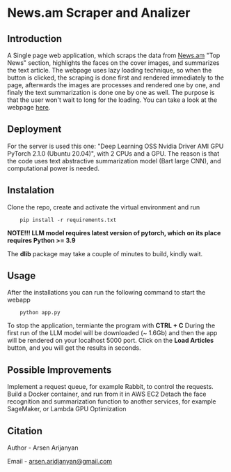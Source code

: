 # News.am Scraper and Analizer

## Introduction
A Single page web application, which scraps the data from [News.am](https://news.am/eng/) "Top News" section, highlights the faces 
on the cover images, and summarizes the text article. The webpage uses lazy loading technique, so when the button is clicked,
the scraping is done first and rendered immediately to the page, afterwards the images are processes and rendered one by one,
and finaly the text summarization is done one by one as well. The purpose is that the user won't wait to long for the loading.
You can take a look at the webpage [here](http://54.153.75.61:5000/).

## Deployment
For the server is used this one: "Deep Learning OSS Nvidia Driver AMI GPU PyTorch 2.1.0 (Ubuntu 20.04)", with 2 CPUs and a GPU.
The reason is that the code uses text abstractive summarization model (Bart large CNN), and computational power is needed.

## Instalation
Clone the repo, create and activate the virtual environment and run

		pip install -r requirements.txt

**NOTE!!! LLM model requires latest version of pytorch, which on its place requires Python >= 3.9**

The **dlib** package may take a couple of minutes to build, kindly wait.

## Usage
After the installations you can run the following command to start the webapp

		python app.py

To stop the application, termiante the program with **CTRL + C**
During the first run of the LLM model will be downloaded (~ 1.6Gb) and then the app will be rendered on your localhost 5000 port.
Click on the **Load Articles** button, and you will get the results in seconds.

## Possible Improvements
Implement a request queue, for example Rabbit, to control the requests.
Build a Docker container, and run from it in AWS EC2
Detach the face recognition and summarization function to another services, for example SageMaker, or Lambda GPU
Optimization

## Citation
Author - Arsen Arijanyan

Email  - arsen.aridjanyan@gmail.com
